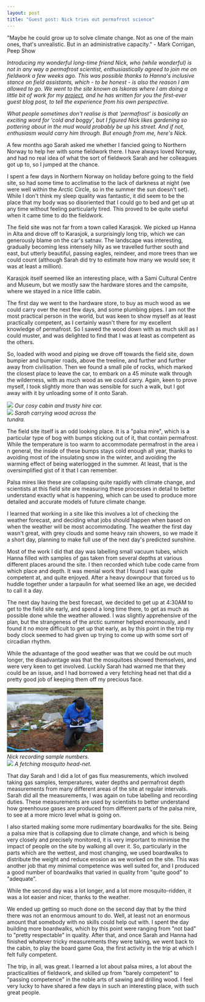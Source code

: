 ```yaml
---
layout: post
title: "Guest post: Nick tries out permafrost science"
---
```


"Maybe he could grow up to solve climate change. Not as one of the main ones,
that's unrealistic. But in an administrative capacity." - Mark Corrigan, Peep Show


<em>Introducing my wonderful long-time friend Nick, who (while wonderful) 
is not in any way a permafrost scientist, enthusiastically agreed to join me on fieldwork a few weeks ago.
This was possible thanks to Hanna's inclusive stance on field assistants, which - to be honest - is also the reason
I am allowed to go. We went to the site known as Iskoras where I am doing a little bit of 
work for my [project](http://sarahchadburn.com/fellowship), 
and he has written for you the first-ever guest blog post, to tell the experience from his own perspective.

What people sometimes don't realise is that 'permafrost' is basically an exciting word for 'cold and boggy', but I 
figured Nick likes gardening so pottering about in the mud would probably be up his street. And if not, enthusiasm 
would carry him through. But enough from me, here's Nick.</em>


A few months ago Sarah asked me whether I fancied going to Northern Norway to help her with some fieldwork there. I have always loved Norway, and had no real idea of what the sort of fieldwork Sarah and her colleagues got up to, so I jumped at the chance.

I spent a few days in Northern Norway on holiday before going to the field site, so had some time to acclimatise to the lack of darkness at night (we were well within the Arctic Circle, so in the summer the sun doesn't set). While I don't think my sleep quality was fantastic, it did seem to be the place that my body was so disoriented that I could go to bed and get up at any time without feeling particularly tired. This proved to be quite useful when it came time to do the fieldwork.

The field site was not far from a town called Karasjok. We picked up Hanna in Alta and drove off to Karasjok, a surprisingly long trip, which we can generously blame on the car's satnav. The landscape was interesting, gradually becoming less intensely hilly as we travelled further south and east, but utterly beautiful, passing eagles, reindeer, and more trees than we could count (although Sarah did try to estimate how many we would see; it was at least a million).

Karasjok itself seemed like an interesting place, with a Sami Cultural Centre and Museum, but we mostly saw the hardware stores and the campsite, where we stayed in a nice little cabin.

The first day we went to the hardware store, to buy as much wood as we could carry over the next few days, and some plumbing pipes. I am not the most practical person in the world, but was keen to show myself as at least practically competent, as I certainly wasn't there for my excellent knowledge of permafrost. So I sawed the wood down with as much skill as I could muster, and was delighted to find that I was at least as competent as the others.

So, loaded with wood and piping we drove off towards the field site, down bumpier and bumpier roads, above the treeline, 
and further and further away from civilisation. Then we found a small pile of rocks, which marked the closest place to 
leave the car, to embark on a 45 minute walk through the wilderness, with as much wood as we could carry. Again, 
keen to prove myself, I took slightly more than was sensible for such a walk, but I got away with it by unloading some 
of it onto Sarah.

<div>
<div class="inline-image" style="width: 50%">
<img src="/images/P1020268.JPG"/>
<span><em>Our cosy cabin and trusty hire car. </em></span>
</div><div class="inline-image" style="width: 50%">
<img src="/images/P1020271.JPG"/>
<span><em>Sarah carrying wood across the tundra.</em></span>
</div>
</div>

The field site itself is an odd looking place. It is a "palsa mire", which is a particular type of bog with bumps 
sticking out of it, that contain permafrost. While the temperature is too warm to accommodate permafrost in the area i
n general, the inside of these bumps stays cold enough all year, thanks to avoiding most of the insulating snow in the 
winter, and avoiding the warming effect of being waterlogged in the summer. At least, that is the oversimplified gist of it that I can remember.

Palsa mires like these are collapsing quite rapidly with climate change, and scientists at this field site are measuring these processes in detail to better understand exactly what is happening, which can be used to produce more detailed and accurate models of future climate change.

I learned that working in a site like this involves a lot of checking the weather forecast, and deciding what jobs should happen when based on when the weather will be most accommodating. The weather the first day wasn't great, with grey clouds and some heavy rain showers, so we made it a short day, planning to make full use of the next day's predicted sunshine.

Most of the work I did that day was labelling small vacuum tubes, which Hanna filled with samples of gas taken from several depths at various different places around the site. I then recorded which tube code came from which place and depth. It was menial work that I found I was quite competent at, and quite enjoyed. After a heavy downpour that forced us to huddle together under a tarpaulin for what seemed like an age, we decided to call it a day.

The next day having the best forecast, we decided to get up at 4:30AM to get to the field site early, and spend a long time there, to get as much as possible done while the weather allowed. I was slightly apprehensive of the plan, but the strangeness of the arctic summer helped enormously, and I found it no more difficult to get up that early, as by this point in the trip my body clock seemed to had given up trying to come up with some sort of circadian rhythm.

While the advantage of the good weather was that we could be out much longer, 
the disadvantage was that the mosquitoes showed themselves, and were very keen to get involved. 
Luckily Sarah had warned me that they could be an issue, and I had borrowed a very fetching head net that 
did a pretty good job of keeping them off my precious face.

<div class="inline-image" style="width: 50%">
<img src="/images/DSC_0100.JPG"/>
<span><em>Nick recording sample numbers.</em></span>
</div>
<div class="inline-image" style="width: 100%">
<img src="/images/P1020278.JPG"/>
<span><em>A fetching mosquito head-net.</em></span>
</div>

That day Sarah and I did a lot of gas flux measurements, which involved taking gas samples, temperatures, water depths and permafrost depth measurements from many different areas of the site at regular intervals. Sarah did all the measurements, I was again on tube labelling and recording duties. These measurements are used by scientists to better understand how greenhouse gases are produced from different parts of the palsa mire, to see at a more micro level what is going on.

I also started making some more rudimentary boardwalks for the site. Being a palsa mire that is collapsing due to climate change, and which is being very closely and precisely monitored, it is very important to minimise the impact of people on the site by walking all over it. So, particularly in the parts which are the wettest, and most changing, we used boardwalks to distribute the weight and reduce erosion as we worked on the site. This was another job that my minimal competence was well suited for, and I produced a good number of boardwalks that varied in quality from "quite good" to "adequate".

While the second day was a lot longer, and a lot more mosquito-ridden, it was a lot easier and nicer, thanks to the weather.

We ended up getting so much done on the second day that by the third there was not an enormous amount to do. Well, at least not an enormous amount that somebody with no skills could help out with. I spent the day building more boardwalks, which by this point were ranging from "not bad" to "pretty respectable" in quality. After that, and once Sarah and Hanna had finished whatever tricky measurements they were taking, we went back to the cabin, to play the board game Goa, the first activity in the trip at which I felt fully competent.

The trip, in all, was great. I learned a lot about palsa mires, a lot about the practicalities of fieldwork, and skilled up from "barely competent" to "passing competence" in the noble arts of sawing and drilling wood. I feel very lucky to have shared a few days in such an interesting place, with such great people.

